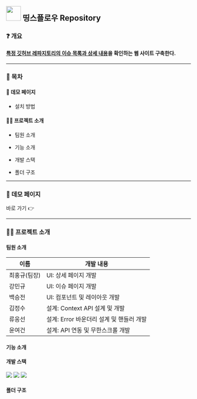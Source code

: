 ## <img src='https://cdn-icons-png.flaticon.com/512/25/25231.png' width='40'/> 띵스플로우 Repository

### ❓ 개요

#### [특정 깃허브 레파지토리의 이슈 목록과 상세 내용](https://github.com/angular/angular-cli)을 확인하는 웹 사이트 구축한다.

---

### 📜 목차

#### 🔗 데모 페이지

- 설치 방법

#### 💁‍♂️ 프로젝트 소개

- 팀원 소개

- 기능 소개

- 개발 스택

- 폴더 구조

---

### 🔗 데모 페이지

바로 가기 👉

---

### 💁‍♂️ 프로젝트 소개

#### 팀원 소개

| 이름         | 개발 내용                                |
| ------------ | ---------------------------------------- |
| 최홍규(팀장) | UI: 상세 페이지 개발                     |
| 강민규       | UI: 이슈 페이지 개발                     |
| 백승전       | UI: 컴포넌트 및 레이아웃 개발            |
| 김정수       | 설계: Context API 설계 및 개발           |
| 류웅선       | 설계: Error 바운더리 설계 및 핸들러 개발 |
| 윤여건       | 설계: API 연동 및 무한스크롤 개발        |

#### 기능 소개

#### 개발 스택

<div>
<img src="https://img.shields.io/badge/React-61DAFB?style=for-the-badge&logo=react&logoColor=white"/>
<img src="https://img.shields.io/badge/JavaScript-F7DF1E?style=for-the-badge&logo=javascript&logoColor=white"/>
<img src="https://img.shields.io/badge/styled components-DB7093?style=for-the-badge&logo=styledcomponents&logoColor=white"/>
</div>

#### 폴더 구조